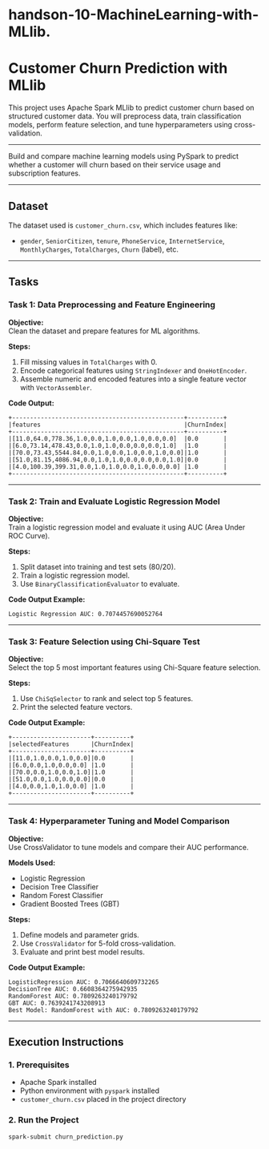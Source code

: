 # handson-10-MachineLearning-with-MLlib.

#  Customer Churn Prediction with MLlib

This project uses Apache Spark MLlib to predict customer churn based on structured customer data. You will preprocess data, train classification models, perform feature selection, and tune hyperparameters using cross-validation.

---



Build and compare machine learning models using PySpark to predict whether a customer will churn based on their service usage and subscription features.

---

##  Dataset

The dataset used is `customer_churn.csv`, which includes features like:

- `gender`, `SeniorCitizen`, `tenure`, `PhoneService`, `InternetService`, `MonthlyCharges`, `TotalCharges`, `Churn` (label), etc.

---

##  Tasks

### Task 1: Data Preprocessing and Feature Engineering

**Objective:**  
Clean the dataset and prepare features for ML algorithms.

**Steps:**
1. Fill missing values in `TotalCharges` with 0.
2. Encode categorical features using `StringIndexer` and `OneHotEncoder`.
3. Assemble numeric and encoded features into a single feature vector with `VectorAssembler`.

**Code Output:**

```
+------------------------------------------------+----------+
|features                                        |ChurnIndex|
+------------------------------------------------+----------+
|[11.0,64.0,778.36,1.0,0.0,1.0,0.0,1.0,0.0,0.0]  |0.0       |
|[6.0,73.14,478.43,0.0,1.0,1.0,0.0,0.0,0.0,1.0]  |1.0       |
|[70.0,73.43,5544.84,0.0,1.0,0.0,1.0,0.0,1.0,0.0]|1.0       |
|[51.0,81.15,4086.94,0.0,1.0,1.0,0.0,0.0,0.0,1.0]|0.0       |
|[4.0,100.39,399.31,0.0,1.0,1.0,0.0,1.0,0.0,0.0] |1.0       |
+------------------------------------------------+----------+
```
---

### Task 2: Train and Evaluate Logistic Regression Model

**Objective:**  
Train a logistic regression model and evaluate it using AUC (Area Under ROC Curve).

**Steps:**
1. Split dataset into training and test sets (80/20).
2. Train a logistic regression model.
3. Use `BinaryClassificationEvaluator` to evaluate.

**Code Output Example:**
```
Logistic Regression AUC: 0.7074457690052764
```

---

###  Task 3: Feature Selection using Chi-Square Test

**Objective:**  
Select the top 5 most important features using Chi-Square feature selection.

**Steps:**
1. Use `ChiSqSelector` to rank and select top 5 features.
2. Print the selected feature vectors.

**Code Output Example:**
```
+----------------------+----------+
|selectedFeatures      |ChurnIndex|
+----------------------+----------+
|[11.0,1.0,0.0,1.0,0.0]|0.0       |
|[6.0,0.0,1.0,0.0,0.0] |1.0       |
|[70.0,0.0,1.0,0.0,1.0]|1.0       |
|[51.0,0.0,1.0,0.0,0.0]|0.0       |
|[4.0,0.0,1.0,1.0,0.0] |1.0       |
+----------------------+----------+

```

---

### Task 4: Hyperparameter Tuning and Model Comparison

**Objective:**  
Use CrossValidator to tune models and compare their AUC performance.

**Models Used:**
- Logistic Regression
- Decision Tree Classifier
- Random Forest Classifier
- Gradient Boosted Trees (GBT)

**Steps:**
1. Define models and parameter grids.
2. Use `CrossValidator` for 5-fold cross-validation.
3. Evaluate and print best model results.

**Code Output Example:**
```
LogisticRegression AUC: 0.7066640609732265
DecisionTree AUC: 0.6608364275942935
RandomForest AUC: 0.7809263240179792
GBT AUC: 0.7639241743208913
Best Model: RandomForest with AUC: 0.7809263240179792
```
---

##  Execution Instructions

### 1. Prerequisites

- Apache Spark installed
- Python environment with `pyspark` installed
- `customer_churn.csv` placed in the project directory

### 2. Run the Project

```bash
spark-submit churn_prediction.py
```
